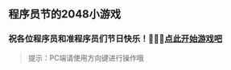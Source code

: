 ## 程序员节的2048小游戏

### **祝各位程序员和准程序员们节日快乐！🥳🥳🥳[点此开始游戏吧](https://xiedaimala.com/1024)** 

> 提示：PC端请使用方向键进行操作哦
